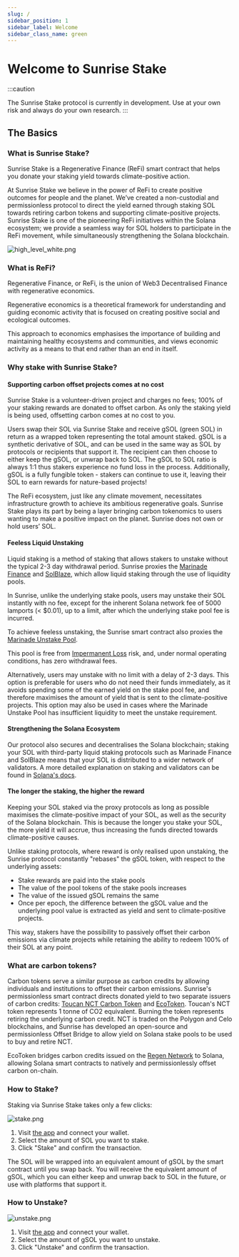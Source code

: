 ```yaml
---
slug: /
sidebar_position: 1
sidebar_label: Welcome
sidebar_class_name: green
---
```


# Welcome to Sunrise Stake

:::caution

The Sunrise Stake protocol is currently in development. Use at your own risk and always do your own research.
:::

## The Basics

### What is Sunrise Stake?

Sunrise Stake is a Regenerative Finance (ReFi) smart contract that helps you donate your staking yield towards climate-positive action.

At Sunrise Stake we believe in the power of ReFi to create positive outcomes for people and the planet. We’ve created a non-custodial and permissionless protocol to direct the yield earned through staking SOL towards retiring carbon tokens and supporting climate-positive projects. Sunrise Stake is one of the pioneering ReFi initiatives within the Solana ecosystem; we provide a seamless way for SOL holders to participate in the ReFi movement, while simultaneously strengthening the Solana blockchain.

![high_level_white.png](/img/high_level_white.png)

### What is ReFi?

Regenerative Finance, or ReFi, is the union of Web3 Decentralised Finance with regenerative economics.

Regenerative economics is a theoretical framework for understanding and guiding economic activity that is focused on creating positive social and ecological outcomes.

This approach to economics emphasises the importance of building and maintaining healthy ecosystems and communities, and views economic activity as a means to that end rather than an end in itself.

### Why stake with Sunrise Stake?

#### Supporting carbon offset projects comes at no cost

Sunrise Stake is a volunteer-driven project and charges no fees; 100% of your staking rewards are donated to offset carbon. As only the staking yield is being used, offsetting carbon comes at no cost to you.

Users swap their SOL via Sunrise Stake and receive gSOL (green SOL) in return as a wrapped token representing the total amount staked. gSOL is a synthetic derivative of SOL, and can be used in the same way as SOL by protocols or recipients that support it.
The recipient can then choose to either keep the gSOL, or unwrap back to SOL. The gSOL to SOL ratio is always 1:1 thus stakers experience no fund loss in the process. Additionally, gSOL is a fully fungible token - stakers can continue to use it, leaving their SOL to earn rewards for nature-based projects!

The ReFi ecosystem, just like any climate movement, necessitates infrastructure growth to achieve its ambitious regenerative goals. Sunrise Stake plays its part by being a layer bringing carbon tokenomics to users wanting to make a positive impact on the planet. Sunrise does not own or hold users’ SOL.

#### Feeless Liquid Unstaking 

Liquid staking is a method of staking that allows stakers to unstake without the typical 2-3 day withdrawal period.
Sunrise proxies the [Marinade Finance](https://docs.marinade.finance/) and [SolBlaze](https://stake-docs.solblaze.org/), which allow liquid staking through the use of liquidity pools.

In Sunrise, unlike the underlying stake pools, users may unstake their SOL instantly with no fee, except for the inherent Solana network fee of 5000 lamports (< $0.01), up to a limit, after which the underlying stake pool fee is incurred.

To achieve feeless unstaking, the Sunrise smart contract also proxies the [Marinade Unstake Pool](https://docs.marinade.finance/marinade-protocol/system-overview/unstake-liquidity-pool).

This pool is free from [Impermanent Loss](https://www.solana.news/post/cryptonomics-what-is-impermanent-loss) risk, and, under normal operating conditions, has zero withdrawal fees.

Alternatively, users may unstake with no limit with a delay of 2-3 days.
This option is preferable for users who do not need their funds immediately,
as it avoids spending some of the earned yield on the stake pool fee,
and therefore maximises the amount of yield that is sent to the climate-positive projects.
This option may also be used in cases where the Marinade Unstake Pool has insufficient liquidity
to meet the unstake requirement.

#### Strengthening the Solana Ecosystem

Our protocol also secures and decentralises the Solana blockchain;
staking your SOL with third-party liquid staking protocols such as Marinade Finance and SolBlaze means that your SOL
is distributed to a wider network of validators. A more detailed explanation on staking and validators can be found in [Solana's docs](https://solana.com/staking).

#### The longer the staking, the higher the reward

Keeping your SOL staked via the proxy protocols  as long as possible maximises the climate-positive impact of your SOL, as well as the security of the Solana blockchain. This is because the longer you stake your SOL, the more yield it will accrue, thus increasing the funds directed towards climate-positive causes.

Unlike staking protocols, where reward is only realised upon unstaking, the Sunrise protocol constantly "rebases" the gSOL token, with respect to the underlying assets:
- Stake rewards are paid into the stake pools
- The value of the pool tokens of the stake pools increases
- The value of the issued gSOL remains the same
- Once per epoch, the difference between the gSOL value and the underlying pool value is extracted as yield and sent to climate-positive projects.

This way, stakers have the possibility to passively offset their carbon emissions  via climate projects while retaining the ability to redeem 100% of their SOL at any point.

### What are carbon tokens?

Carbon tokens serve a similar purpose as carbon credits by allowing individuals and institutions to offset their carbon emissions.
Sunrise's permissionless smart contract directs donated yield to two separate issuers of carbon credits: [Toucan NCT Carbon Token](https://blog.toucan.earth/announcing-nct-nature-carbon-tonne/) and [EcoToken](https://ecotoken.earth/).
Toucan's NCT token represents 1 tonne of CO2 equivalent. Burning the token represents retiring the underlying carbon credit. NCT is traded on the Polygon and Celo blockchains, and Sunrise has developed an open-source and permissionless Offset Bridge to allow yield on Solana stake pools to be used to buy and retire NCT.

EcoToken bridges carbon credits issued on the [Regen Network](https://www.regen.network/) to Solana, allowing Solana smart contracts to natively and permissionlessly offset carbon on-chain.

### How to Stake?
Staking via Sunrise Stake takes only a few clicks:

![stake.png](/img/screenshots/mini/stake.png)

1. Visit [the app](https://app.sunrisestake.com/) and connect your wallet.    
2. Select the amount of SOL you want to stake.
3. Click "Stake" and confirm the transaction.

The SOL will be wrapped into an equivalent amount of gSOL by the smart contract until you swap back. You will receive the equivalent amount of gSOL, which you can either keep and unwrap back to SOL in the future, or use with platforms that support it.

### How to Unstake?

![unstake.png](/img/screenshots/mini/unstake.png)

1. Visit [the app](https://app.sunrisestake.com/) and connect your wallet.
2. Select the amount of gSOL you want to unstake.
3. Click "Unstake" and confirm the transaction.

                                                                    

